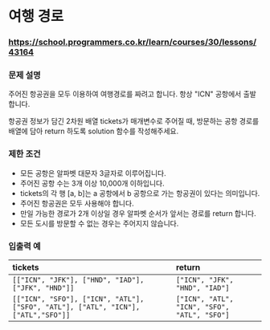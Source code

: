 # 여행 경로

### https://school.programmers.co.kr/learn/courses/30/lessons/43164

### 문제 설명

주어진 항공권을 모두 이용하여 여행경로를 짜려고 합니다. 항상 "ICN" 공항에서 출발합니다.

항공권 정보가 담긴 2차원 배열 tickets가 매개변수로 주어질 때, 방문하는 공항 경로를 배열에 담아 return 하도록 solution 함수를 작성해주세요.

### 제한 조건

-   모든 공항은 알파벳 대문자 3글자로 이루어집니다.
-   주어진 공항 수는 3개 이상 10,000개 이하입니다.
-   tickets의 각 행 [a, b]는 a 공항에서 b 공항으로 가는 항공권이 있다는 의미입니다.
-   주어진 항공권은 모두 사용해야 합니다.
-   만일 가능한 경로가 2개 이상일 경우 알파벳 순서가 앞서는 경로를 return 합니다.
-   모든 도시를 방문할 수 없는 경우는 주어지지 않습니다.

### 입출력 예

| tickets                                                                           | return                                       |
| :-------------------------------------------------------------------------------- | :------------------------------------------- |
| `[["ICN", "JFK"], ["HND", "IAD"], ["JFK", "HND"]]`                                | `["ICN", "JFK", "HND", "IAD"]`               |
| `[["ICN", "SFO"], ["ICN", "ATL"], ["SFO", "ATL"], ["ATL", "ICN"], ["ATL","SFO"]]` | `["ICN", "ATL", "ICN", "SFO", "ATL", "SFO"]` |
